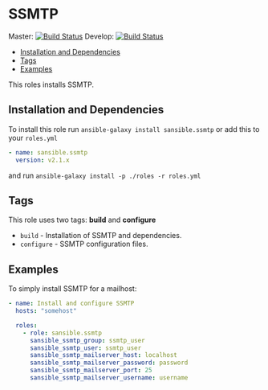 # SSMTP

Master: [![Build Status](https://travis-ci.org/sansible/ssmtp.svg?branch=master)](<https://travis-ci.org/sansible/ssmtp>)
Develop: [![Build Status](https://travis-ci.org/sansible/ssmtp.svg?branch=develop)](<https://travis-ci.org/sansible/ssmtp>)

* [Installation and Dependencies](<#installation-and-dependencies>)
* [Tags](<#tags>)
* [Examples](<#examples>)

This roles installs SSMTP.

## Installation and Dependencies

To install this role run `ansible-galaxy install sansible.ssmtp`
or add this to your `roles.yml`

```YAML
- name: sansible.ssmtp
  version: v2.1.x
```

and run `ansible-galaxy install -p ./roles -r roles.yml`

## Tags

This role uses two tags: **build** and **configure**

* `build` - Installation of SSMTP and dependencies.
* `configure` - SSMTP configuration files.

## Examples

To simply install SSMTP for a mailhost:

```YAML
- name: Install and configure SSMTP
  hosts: "somehost"

  roles:
    - role: sansible.ssmtp
      sansible_ssmtp_group: ssmtp_user
      sansible_ssmtp_user: ssmtp_user
      sansible_ssmtp_mailserver_host: localhost
      sansible_ssmtp_mailserver_password: password
      sansible_ssmtp_mailserver_port: 25
      sansible_ssmtp_mailserver_username: username
```
